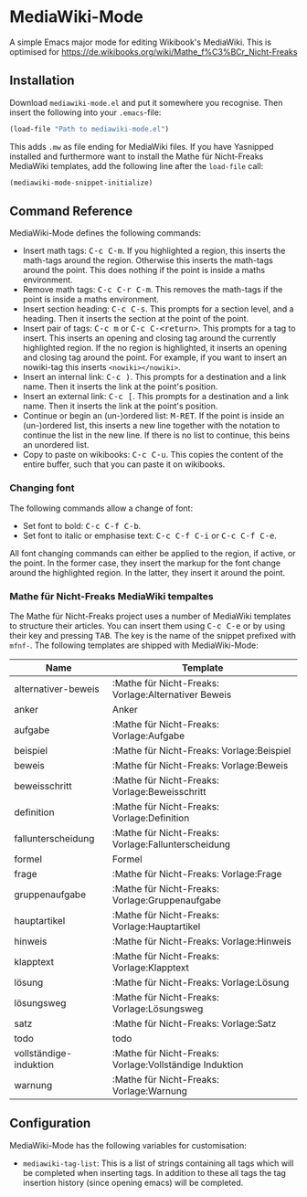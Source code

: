 # MediaWiki-Mode
A simple Emacs major mode for editing Wikibook's MediaWiki. This is optimised for https://de.wikibooks.org/wiki/Mathe_f%C3%BCr_Nicht-Freaks

## Installation
Download `mediawiki-mode.el` and put it somewhere you recognise. Then insert the
following into your `.emacs`-file:
```lisp
(load-file "Path to mediawiki-mode.el")
```

This adds `.mw` as file ending for MediaWiki files. If you have Yasnipped
installed and furthermore want to install the Mathe für Nicht-Freaks
MediaWiki templates, add the following line after the `load-file` call:
```lisp
(mediawiki-mode-snippet-initialize)
```

## Command Reference
MediaWiki-Mode defines the following commands:

  * Insert math tags: <kbd>C-c C-m</kbd>. If you highlighted a region, this
	inserts the math-tags around the region. Otherwise this inserts the
	math-tags around the point. This does nothing if the point is inside a
	maths environment.
  * Remove math tags: <kbd>C-c C-r C-m</kbd>. This removes the math-tags if the
	point is inside a maths environment.
  * Insert section heading: <kbd>C-c C-s</kbd>. This prompts for a section level,
	and a heading. Then it inserts the section at the point of the point.
  * Insert pair of tags: <kbd>C-c m</kbd> or <kbd>C-c
	C-&lt;return&gt;</kbd>. This prompts for a tag to insert. This inserts an
	opening and closing tag around the currently highlighted region. If the no
	region is highlighted, it inserts an opening and closing tag around the
	point. For example, if you want to insert an nowiki-tag this inserts
	```<nowiki></nowiki>```.
  * Insert an internal link: <kbd>C-c )</kbd>. This prompts for a destination
	and a link name. Then it inserts the link at the point's position.
  * Insert an external link: <kbd>C-c [</kbd>. This prompts for a destination
	and a link name. Then it inserts the link at the point's position.
  * Continue or begin an (un-)ordered list: <kbd>M-RET</kbd>. If the point is
	inside an (un-)ordered list, this inserts a new line together with the notation to
	continue the list in the new line. If there is no list to continue, this
	beins an unordered list.
  * Copy to paste on wikibooks: <kbd>C-c C-u</kbd>. This copies the content of
	the entire buffer, such that you can paste it on wikibooks.
  
### Changing font
The following commands allow a change of font:

  * Set font to bold: <kbd>C-c C-f C-b</kbd>.
  * Set font to italic or emphasise text: <kbd>C-c C-f C-i</kbd> or <kbd>C-c
    C-f C-e</kbd>.

All font changing commands can either be applied to the region, if active, or
the point. In the former case, they insert the markup for the font change
around the highlighted region. In the latter, they insert it around the
point.

### Mathe für Nicht-Freaks MediaWiki tempaltes
The Mathe für Nicht-Freaks project uses a number of MediaWiki templates to
structure their articles. You can insert them using <kbd>C-c C-e</kbd> or by
using their key and pressing <kbd>TAB</kbd>. The key is the name of the
snippet prefixed with `mfnf-`. The following templates are shipped with
MediaWiki-Mode:

| Name                   | Template                                                |
|------------------------|---------------------------------------------------------|
| alternativer-beweis    | :Mathe für Nicht-Freaks: Vorlage:Alternativer Beweis    |
| anker                  | Anker                                                   |
| aufgabe                | :Mathe für Nicht-Freaks: Vorlage:Aufgabe                |
| beispiel               | :Mathe für Nicht-Freaks: Vorlage:Beispiel               |
| beweis                 | :Mathe für Nicht-Freaks: Vorlage:Beweis                 |
| beweisschritt          | :Mathe für Nicht-Freaks: Vorlage:Beweisschritt          |
| definition             | :Mathe für Nicht-Freaks: Vorlage:Definition             |
| fallunterscheidung     | :Mathe für Nicht-Freaks: Vorlage:Fallunterscheidung     |
| formel                 | Formel                                                  |
| frage                  | :Mathe für Nicht-Freaks: Vorlage:Frage                  |
| gruppenaufgabe         | :Mathe für Nicht-Freaks: Vorlage:Gruppenaufgabe         |
| hauptartikel           | :Mathe für Nicht-Freaks: Vorlage:Hauptartikel           |
| hinweis                | :Mathe für Nicht-Freaks: Vorlage:Hinweis                |
| klapptext              | :Mathe für Nicht-Freaks: Vorlage:Klapptext              |
| lösung                 | :Mathe für Nicht-Freaks: Vorlage:Lösung                 |
| lösungsweg             | :Mathe für Nicht-Freaks: Vorlage:Lösungsweg             |
| satz                   | :Mathe für Nicht-Freaks: Vorlage:Satz                   |
| todo                   | todo                                                    |
| vollständige-induktion | :Mathe für Nicht-Freaks: Vorlage:Vollständige Induktion |
| warnung                | :Mathe für Nicht-Freaks: Vorlage:Warnung                |

## Configuration
MediaWiki-Mode has the following variables for customisation:

  * ```mediawiki-tag-list```: This is a list of strings containing all tags
	which will be completed when inserting tags. In addition to these all tags
	the tag insertion history (since opening emacs) will be completed.
